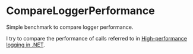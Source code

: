 # CompareLoggerPerformance

Simple benchmark to compare logger performance.

I try to compare the performance of calls referred to in [High-performance logging in .NET](https://docs.microsoft.com/en-us/dotnet/core/extensions/high-performance-logging).

